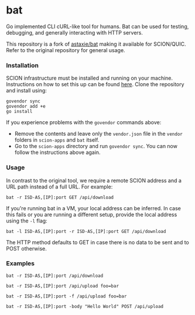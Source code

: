 # bat

Go implemented CLI cURL-like tool for humans. Bat can be used for testing, debugging, and generally interacting with HTTP servers.

This repository is a fork of [astaxie/bat](https://github.com/astaxie/bat) making it available for SCION/QUIC.
Refer to the original repository for general usage.

### Installation

SCION infrastructure must be installed and running on your machine. Instructions on how to set this up can be found [here](https://github.com/netsec-ethz/netsec-scion).
Clone the repository and install using:

```
govendor sync
govendor add +e
go install
```

If you experience problems with the `govendor` commands above:
* Remove the contents and leave only the `vendor.json` file in the `vendor` folders in `scion-apps` and `bat` itself.
* Go to the `scion-apps` directory and run `govendor sync`. You can now follow the instructions above again.

### Usage

In contrast to the original tool, we require a remote SCION address and a URL path instead of a full URL.
For example:

```
bat -r ISD-AS,[IP]:port GET /api/download
```

If you're running bat in a VM, your local address can be inferred. In case this fails or you are running a different setup, provide the local address using the ```-l``` flag:

```
bat -l ISD-AS,[IP]:port -r ISD-AS,[IP]:port GET /api/download
```

The HTTP method defaults to GET in case there is no data to be sent and to POST otherwise.

### Examples

```
bat -r ISD-AS,[IP]:port /api/download

bat -r ISD-AS,[IP]:port /api/upload foo=bar

bat -r ISD-AS,[IP]:port -f /api/upload foo=bar

bat -r ISD-AS,[IP]:port -body "Hello World" POST /api/upload
```